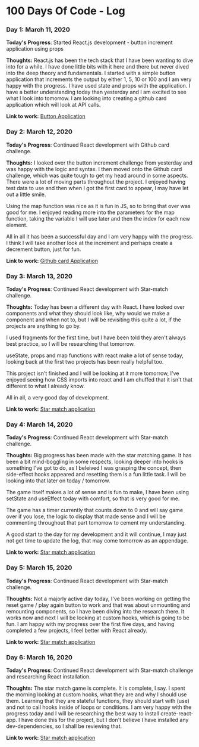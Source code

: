 # 100 Days Of Code - Log

### Day 1: March 11, 2020

**Today's Progress**: Started React.js development - button increment application using props

**Thoughts:** React.js has been the tech stack that I have been wanting to dive into for a while. I have done little bits with it here and there but never dived into the deep theory and fundamentals. I started with a simple button application that increments the output by either 1, 5, 10 or 100 and I am very happy with the progress. I have used state and props with the application. I have a better understanding today than yesterday and I am excited to see what I look into tomorrow. I am looking into creating a github card application which will look at API calls. 

**Link to work:** [Button Application](https://bitbucket.org/jacobreillycooper/button-increment-application/src/master/)

### Day 2: March 12, 2020

**Today's Progress**: Continued React development with Github card challenge.

**Thoughts:** I looked over the button increment challenge from yesterday and was happy with the logic and syntax. I then moved onto the Github card challenge, which was quite tough to get my head around in some aspects. There were a lot of moving parts throughout the project. I enjoyed having test data to use and then when I got the first card to appear, I may have let out a little smile. 

Using the map function was nice as it is fun in JS, so to bring that over was good for me. I enjoyed reading more into the parameters for the map function, taking the variable I will use later and then the index for each new element. 

All in all it has been a successful day and I am very happy with the progress. I think I will take another look at the increment and perhaps create a decrement button, just for fun.

**Link to work:** [Github card Application](https://bitbucket.org/jacobreillycooper/github-cards/src/master/)

### Day 3: March 13, 2020

**Today's Progress**: Continued React development with Star-match challenge.

**Thoughts:** Today has been a different day with React. I have looked over components and what they should look like, why would we make a component and when not to, but I will be revisiting this quite a lot, if the projects are anything to go by. 

I used fragments for the first time, but I have been told they aren't always best practice, so I will be researching that tomorrow. 

useState, props and map functions with react make a lot of sense today, looking back at the first two projects has been really helpful too. 

This project isn't finished and I will be looking at it more tomorrow, I've enjoyed seeing how CSS imports into react and I am chuffed that it isn't that different to what I already know.

All in all, a very good day of development. 


**Link to work:** [Star match application](https://bitbucket.org/jacobreillycooper/star-match/src/master/)

### Day 4: March 14, 2020

**Today's Progress**: Continued React development with Star-match challenge.

**Thoughts:** Big progress has been made with the star matching game. It has been a bit mind-boggling in some respects, looking deeper into hooks is something I've got to do, as I beleived I was grasping the concept, then side-effect hooks appeared and resetting them is a fun little task. I will be looking into that later on today / tomorrow. 

The game itself makes a lot of sense and is fun to make, I have been using setState and useEffect today with comfort, so that is very good for me. 

The game has a timer currently that counts down to 0 and will say game over if you lose, the logic to display that made sense and I will be commenting throughout that part tomorrow to cement my understanding. 

A good start to the day for my development and it will continue, I may just not get time to update the log, that may come tomorrow as an appendage. 

**Link to work:** [Star match application](https://bitbucket.org/jacobreillycooper/star-match/src/master/)

### Day 5: March 15, 2020

**Today's Progress**: Continued React development with Star-match challenge.

**Thoughts:** Not a majorly active day today, I've been working on getting the reset game / play again button to work and that was about unmounting and remounting components, so I have been diving into the research there. It works now and next I will be looking at custom hooks, which is going to be fun. I am happy with my progress over the first five days, and having completed a few projects, I feel better with React already.

**Link to work:** [Star match application](https://bitbucket.org/jacobreillycooper/star-match/src/master/)

### Day 6: March 16, 2020

**Today's Progress**: Continued React development with Star-match challenge and researching React installation.

**Thoughts:** The star match game is complete. It is complete, I say. I spent the morning looking at custom hooks, what they are and why I should use them. Learning that they are stateful functions, they should start with (use) and not to call hooks inside of loops or conditions. I am very happy with the progress today and I will be researching the best way to install create-react-app. I have done this for the project, but I don't believe I have installed any dev-dependencies, so I shall be reviewing that.

**Link to work:** [Star match application](https://bitbucket.org/jacobreillycooper/star-match/src/master/)


